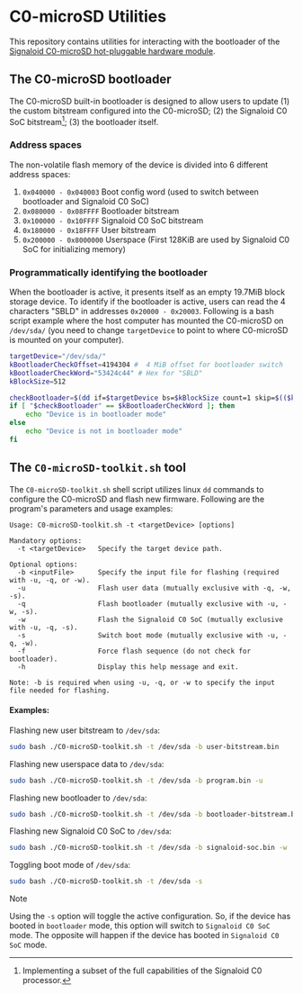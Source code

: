 # C0-microSD Utilities
This repository contains utilities for interacting with the bootloader of the [Signaloid C0-microSD hot-pluggable hardware module](https://github.com/signaloid/C0-microSD-hardware).

## The C0-microSD bootloader
The C0-microSD built-in bootloader is designed to allow users to update (1) the custom bitstream configured into the C0-microSD; (2) the Signaloid C0 SoC bitstream[^1]; (3) the bootloader itself.

### Address spaces
The non-volatile flash memory of the device is divided into 6 different address spaces:

1.  `0x040000 - 0x040003` Boot config word (used to switch between bootloader and Signaloid C0 SoC)
2.  `0x080000 - 0x08FFFF` Bootloader bitstream
3.  `0x100000 - 0x10FFFF` Signaloid C0 SoC bitstream
4.  `0x180000 - 0x18FFFF` User bitstream
5.  `0x200000 - 0x8000000` Userspace (First 128KiB are used by Signaloid C0 SoC for initializing memory)

### Programmatically identifying the bootloader
When the bootloader is active, it presents itself as an empty 19.7MiB block storage device. To identify if the bootloader is active, users can read the 4 characters "SBLD" in addresses `0x20000 - 0x20003`. Following is a bash script example where the host computer has mounted the C0-microSD on `/dev/sda/` (you need to change `targetDevice` to point to where C0-microSD is mounted on your computer).

```bash
targetDevice="/dev/sda/"
kBootloaderCheckOffset=4194304 #  4 MiB offset for bootloader switch
kBootloaderCheckWord="53424c44" # Hex for "SBLD"
kBlockSize=512

checkBootloader=$(dd if=$targetDevice bs=$kBlockSize count=1 skip=$(($kBootloaderCheckOffset/$kBlockSize)) | head -c 4 | xxd -p)
if [ "$checkBootloader" == $kBootloaderCheckWord ]; then
    echo "Device is in bootloader mode"
else
    echo "Device is not in bootloader mode"
fi
```

## The `C0-microSD-toolkit.sh` tool
The `C0-microSD-toolkit.sh` shell script utilizes linux `dd` commands to configure the C0-microSD and flash new firmware. Following are the program's parameters and usage examples:

```
Usage: C0-microSD-toolkit.sh -t <targetDevice> [options]

Mandatory options:
  -t <targetDevice>   Specify the target device path.

Optional options:
  -b <inputFile>      Specify the input file for flashing (required with -u, -q, or -w).
  -u                  Flash user data (mutually exclusive with -q, -w, -s).
  -q                  Flash bootloader (mutually exclusive with -u, -w, -s).
  -w                  Flash the Signaloid C0 SoC (mutually exclusive with -u, -q, -s).
  -s                  Switch boot mode (mutually exclusive with -u, -q, -w).
  -f                  Force flash sequence (do not check for bootloader).
  -h                  Display this help message and exit.

Note: -b is required when using -u, -q, or -w to specify the input file needed for flashing.
```

#### Examples:
Flashing new user bitstream to `/dev/sda`:
```sh
sudo bash ./C0-microSD-toolkit.sh -t /dev/sda -b user-bitstream.bin
```

Flashing new userspace data to `/dev/sda`:
```sh
sudo bash ./C0-microSD-toolkit.sh -t /dev/sda -b program.bin -u
```

Flashing new bootloader to `/dev/sda`:
```sh
sudo bash ./C0-microSD-toolkit.sh -t /dev/sda -b bootloader-bitstream.bin -q
```

Flashing new Signaloid C0 SoC to `/dev/sda`:
```sh
sudo bash ./C0-microSD-toolkit.sh -t /dev/sda -b signaloid-soc.bin -w
```

Toggling boot mode of `/dev/sda`:
```sh
sudo bash ./C0-microSD-toolkit.sh -t /dev/sda -s
```

> [!NOTE]  
> Using the `-s` option will toggle the active configuration. So, if the device has booted in `bootloader` mode, this option will switch to `Signaloid C0 SoC` mode. The opposite will happen if the device has booted in `Signaloid C0 SoC` mode.

[^1]: Implementing a subset of the full capabilities of the Signaloid C0 processor.
